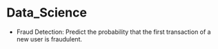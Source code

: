 # Data_Science
- Fraud Detection: Predict the probability that the first transaction of a new user is fraudulent.
